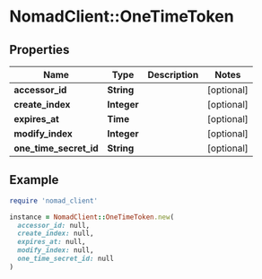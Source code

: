 # NomadClient::OneTimeToken

## Properties

| Name | Type | Description | Notes |
| ---- | ---- | ----------- | ----- |
| **accessor_id** | **String** |  | [optional] |
| **create_index** | **Integer** |  | [optional] |
| **expires_at** | **Time** |  | [optional] |
| **modify_index** | **Integer** |  | [optional] |
| **one_time_secret_id** | **String** |  | [optional] |

## Example

```ruby
require 'nomad_client'

instance = NomadClient::OneTimeToken.new(
  accessor_id: null,
  create_index: null,
  expires_at: null,
  modify_index: null,
  one_time_secret_id: null
)
```

